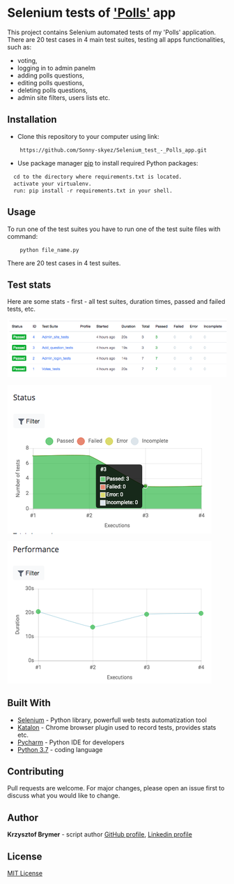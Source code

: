 # Selenium tests of ['Polls'](https://github.com/Sonny-skyez/Polls_Django_2.1) app

This project contains Selenium automated tests of my 'Polls' application. There are 20 test cases in 4 main test suites, testing all apps functionalities, such as:

- voting,
- logging in to admin panelm
- adding polls questions,
- editing polls questions,
- deleting polls questions,
- admin site filters, users lists etc.

## Installation

- Clone this repository to your computer using link:

```
    https://github.com/Sonny-skyez/Selenium_test_-_Polls_app.git
```

- Use package manager [pip](https://pypi.org/project/pip/) to install required Python packages:

```
  cd to the directory where requirements.txt is located.
  activate your virtualenv.
  run: pip install -r requirements.txt in your shell.
```

## Usage

To run one of the test suites you have to run one of the test suite files with command:

```
    python file_name.py
```

There are 20 test cases in 4 test suites.

## Test stats

Here are some stats - first - all test suites, duration times, passed and failed tests, etc.

![alt text](https://github.com/Sonny-skyez/Selenium_test_-_Polls_app/blob/master/Stats/Stat_3.png)

![alt text](https://github.com/Sonny-skyez/Selenium_test_-_Polls_app/blob/master/Stats/Stat_1.png?raw=true)

![alt text](https://github.com/Sonny-skyez/Selenium_test_-_Polls_app/blob/master/Stats/Stat_2.png?raw=true)

## Built With

- [Selenium](https://selenium-python.readthedocs.io/) - Python library, powerfull web tests automatization tool
- [Katalon](https://chrome.google.com/webstore/detail/katalon-recorder/ljdobmomdgdljniojadhoplhkpialdid) - Chrome browser plugin used to record tests, provides stats etc.
- [Pycharm](https://www.jetbrains.com/pycharm/) - Python IDE for developers
- [Python 3.7](https://www.python.org/downloads/release/python-370/) - coding language

## Contributing

Pull requests are welcome. For major changes, please open an issue first to discuss what you would like to change.

## Author

**Krzysztof Brymer** - script author [GitHub profile](https://github.com/Sonny-skyez), [Linkedin profile](https://www.linkedin.com/in/krzysztof-brymer/)

## License

[MIT License](https://choosealicense.com/licenses/mit/)